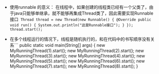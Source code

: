- 使用runnable 的意义：
	在线程中，如果创建的线程类已经有一个父类了，由于java只能够单继承，就不能够再集成Thread类了，因此需要实现Runnable接口``` Thread thread = new Thread(new Runnable() {
            @Override
            public void run() {
                System.out.println("这是Runnable接口");
            }
        });
        thread.start();```

- 在多个线程运行的情况下，线程是随机执行的，和在代码中的书写顺序没有关系```
    public static void main(String[] args) {
        new MyRunningThread(1).start();
        new MyRunningThread(2).start();
        new MyRunningThread(3).start();
        new MyRunningThread(4).start();
        new MyRunningThread(5).start();
        new MyRunningThread(6).start();
        new MyRunningThread(7).start();
        new MyRunningThread(8).start();
    }
```
